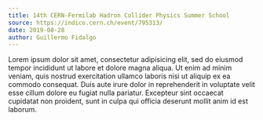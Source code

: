 ```yaml
---
title: 14th CERN-Fermilab Hadron Collider Physics Summer School
source: https://indico.cern.ch/event/795313/
date: 2019-08-28
author: Guillermo Fidalgo
---
```

Lorem ipsum dolor sit amet, consectetur adipisicing elit, sed do eiusmod tempor incididunt ut labore et dolore magna aliqua. Ut enim ad minim veniam, quis nostrud exercitation ullamco laboris nisi ut aliquip ex ea commodo consequat. Duis aute irure dolor in reprehenderit in voluptate velit esse cillum dolore eu fugiat nulla pariatur. Excepteur sint occaecat cupidatat non proident, sunt in culpa qui officia deserunt mollit anim id est laborum.
